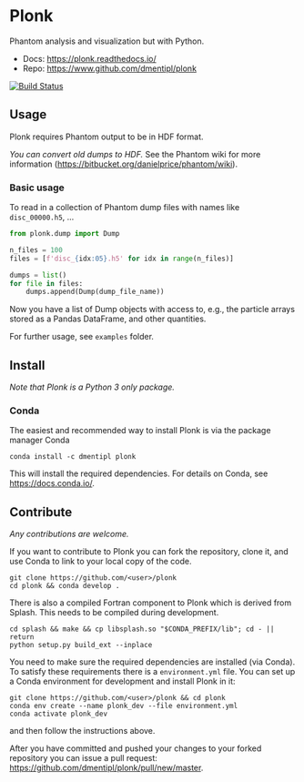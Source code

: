Plonk
=====

Phantom analysis and visualization but with Python.

+ Docs: https://plonk.readthedocs.io/
+ Repo: https://www.github.com/dmentipl/plonk

[![Build Status](https://travis-ci.com/dmentipl/plonk.svg?token=AL8sPDxCNprS78nBjSQh&branch=master)](https://travis-ci.com/dmentipl/plonk)

Usage
-----

Plonk requires Phantom output to be in HDF format.

*You can convert old dumps to HDF.* See the Phantom wiki for more information (https://bitbucket.org/danielprice/phantom/wiki).

### Basic usage

To read in a collection of Phantom dump files with names like `disc_00000.h5`, ...

```python
from plonk.dump import Dump

n_files = 100
files = [f'disc_{idx:05}.h5' for idx in range(n_files)]

dumps = list()
for file in files:
    dumps.append(Dump(dump_file_name))
```

Now you have a list of Dump objects with access to, e.g., the particle arrays stored as a Pandas DataFrame, and other quantities.

For further usage, see `examples` folder.

Install
-------

*Note that Plonk is a Python 3 only package.*

### Conda

The easiest and recommended way to install Plonk is via the package manager Conda

```
conda install -c dmentipl plonk
```

This will install the required dependencies. For details on Conda, see https://docs.conda.io/.

Contribute
----------

*Any contributions are welcome.*

If you want to contribute to Plonk you can fork the repository, clone it, and use Conda to link to your local copy of the code.

```
git clone https://github.com/<user>/plonk
cd plonk && conda develop .
```

There is also a compiled Fortran component to Plonk which is derived from Splash. This needs to be compiled during development.

```
cd splash && make && cp libsplash.so "$CONDA_PREFIX/lib"; cd - || return
python setup.py build_ext --inplace
```

You need to make sure the required dependencies are installed (via Conda). To satisfy these requirements there is a `environment.yml` file. You can set up a Conda environment for development and install Plonk in it:

```
git clone https://github.com/<user>/plonk && cd plonk
conda env create --name plonk_dev --file environment.yml
conda activate plonk_dev
```

and then follow the instructions above.

After you have committed and pushed your changes to your forked repository you
can issue a pull request: https://github.com/dmentipl/plonk/pull/new/master.
